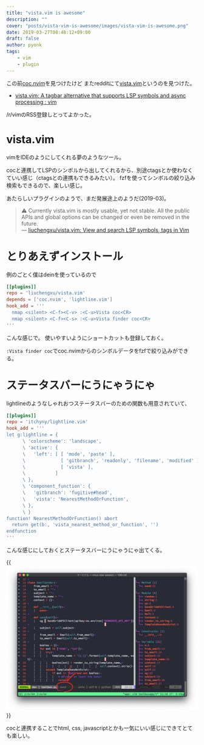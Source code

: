 ```yaml
---
title: "vista.vim is awesome"
description: ""
cover: "posts/vista-vim-is-awesome/images/vista-vim-is-awesome.png"
date: 2019-03-27T08:48:12+09:00
draft: false
author: pyonk
tags:
    - vim
    - plugin
---
```


この前[coc.nvim](/blog/posts/how-to-use-coc-vim/)を見つけたけど
またredditにて[vista.vim](https://github.com/liuchengxu/vista.vim)というのを見つけた。

- [vista.vim: A tagbar alternative that supports LSP symbols and async processing : vim](https://www.reddit.com/r/vim/comments/b5pd86/vistavim_a_tagbar_alternative_that_supports_lsp/)

/r/vimのRSS登録しとってよかった。


# vista.vim
vimをIDEのようにしてくれる夢のようなツール。

cocと連携してLSPのシンボルから出してくれるから、別途ctagsとか使わなくていい感じ（ctagsとの連携もできるみたい）。
fzfを使ってシンボルの絞り込み検索もできるので、楽しい感じ。

あたらしいプラグインのようで、まだ発展途上のようだ(2019-03)。

> ⚠️ Currently vista.vim is mostly usable, yet not stable. All the public APIs and global options can be changed or even be removed in the future.  
> ― [liuchengxu/vista.vim: View and search LSP symbols, tags in Vim](https://github.com/liuchengxu/vista.vim)

# とりあえずインストール
例のごとく僕はdeinを使っているので

```toml
[[plugins]]
repo = 'liuchengxu/vista.vim'
depends = ['coc.nvim', 'lightline.vim']
hook_add = '''
  nmap <silent> <C-f><C-v> :<C-u>Vista coc<CR>
  nmap <silent> <C-f><C-s> :<C-u>Vista finder coc<CR>
'''
```

こんな感じで。
使いやすいようにショートカットも登録しておく。

`:Vista finder coc`でcoc.nvimからのシンボルデータをfzfで絞り込みができる。

# ステータスバーにうにゃうにゃ

lightlineのようなしゃれおつステータスバーのための関数も用意されていて、

```toml
[[plugins]]
repo = 'itchyny/lightline.vim'
hook_add = '''
let g:lightline = {
      \ 'colorscheme': 'landscape',
      \ 'active': {
      \   'left': [ [ 'mode', 'paste' ],
      \             [ 'gitbranch', 'readonly', 'filename', 'modified' ],
      \             [ 'vista' ],
      \           ]
      \ },
      \ 'component_function': {
      \   'gitbranch': 'fugitive#head',
      \   'vista': 'NearestMethodOrFunction',
      \ },
      \ }
function! NearestMethodOrFunction() abort
  return get(b:, 'vista_nearest_method_or_function', '')
endfunction
'''
```

こんな感じにしておくとステータスバーにうにゃうにゃ出てくる。


{{<img src="images/nearestmethodorfunction.png" title="こんなかんじ">}}

cocと連携することでhtml, css, javascriptとかも一気にいい感じにできてとても楽しい。


